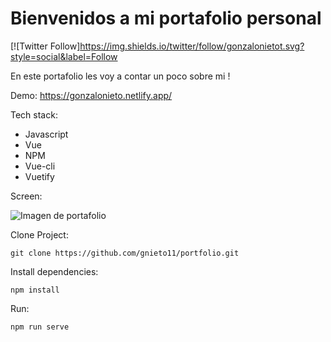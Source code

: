 # Bienvenidos a mi portafolio personal

[![Twitter Follow]https://img.shields.io/twitter/follow/gonzalonietot.svg?style=social&label=Follow


En este portafolio les voy a contar un poco sobre mi !

Demo: https://gonzalonieto.netlify.app/

Tech stack:

* Javascript
* Vue
* NPM
* Vue-cli
* Vuetify

Screen: 

![Imagen de portafolio](https://raw.githubusercontent.com/gnieto11/portfolio/master/public/static/portfolio.PNG)

Clone Project:
```
git clone https://github.com/gnieto11/portfolio.git
```

Install dependencies:
```
npm install
```
Run:

```
npm run serve
```


